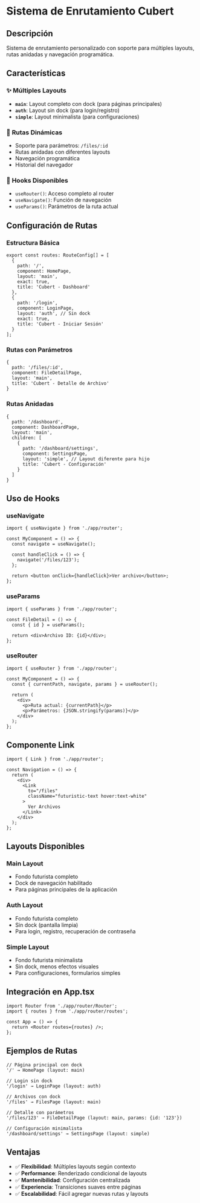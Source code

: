 # Sistema de Enrutamiento Cubert

## Descripción
Sistema de enrutamiento personalizado con soporte para múltiples layouts, rutas anidadas y navegación programática.

## Características

### ✨ **Múltiples Layouts**
- **`main`**: Layout completo con dock (para páginas principales)
- **`auth`**: Layout sin dock (para login/registro)
- **`simple`**: Layout minimalista (para configuraciones)

### 🔗 **Rutas Dinámicas**
- Soporte para parámetros: `/files/:id`
- Rutas anidadas con diferentes layouts
- Navegación programática
- Historial del navegador

### 🎯 **Hooks Disponibles**
- `useRouter()`: Acceso completo al router
- `useNavigate()`: Función de navegación
- `useParams()`: Parámetros de la ruta actual

## Configuración de Rutas

### Estructura Básica
```tsx
export const routes: RouteConfig[] = [
  {
    path: '/',
    component: HomePage,
    layout: 'main',
    exact: true,
    title: 'Cubert - Dashboard'
  },
  {
    path: '/login',
    component: LoginPage,
    layout: 'auth', // Sin dock
    exact: true,
    title: 'Cubert - Iniciar Sesión'
  }
];
```

### Rutas con Parámetros
```tsx
{
  path: '/files/:id',
  component: FileDetailPage,
  layout: 'main',
  title: 'Cubert - Detalle de Archivo'
}
```

### Rutas Anidadas
```tsx
{
  path: '/dashboard',
  component: DashboardPage,
  layout: 'main',
  children: [
    {
      path: '/dashboard/settings',
      component: SettingsPage,
      layout: 'simple', // Layout diferente para hijo
      title: 'Cubert - Configuración'
    }
  ]
}
```

## Uso de Hooks

### useNavigate
```tsx
import { useNavigate } from './app/router';

const MyComponent = () => {
  const navigate = useNavigate();
  
  const handleClick = () => {
    navigate('/files/123');
  };
  
  return <button onClick={handleClick}>Ver archivo</button>;
};
```

### useParams
```tsx
import { useParams } from './app/router';

const FileDetail = () => {
  const { id } = useParams();
  
  return <div>Archivo ID: {id}</div>;
};
```

### useRouter
```tsx
import { useRouter } from './app/router';

const MyComponent = () => {
  const { currentPath, navigate, params } = useRouter();
  
  return (
    <div>
      <p>Ruta actual: {currentPath}</p>
      <p>Parámetros: {JSON.stringify(params)}</p>
    </div>
  );
};
```

## Componente Link

```tsx
import { Link } from './app/router';

const Navigation = () => {
  return (
    <div>
      <Link 
        to="/files" 
        className="futuristic-text hover:text-white"
      >
        Ver Archivos
      </Link>
    </div>
  );
};
```

## Layouts Disponibles

### Main Layout
- Fondo futurista completo
- Dock de navegación habilitado
- Para páginas principales de la aplicación

### Auth Layout
- Fondo futurista completo
- Sin dock (pantalla limpia)
- Para login, registro, recuperación de contraseña

### Simple Layout
- Fondo futurista minimalista
- Sin dock, menos efectos visuales
- Para configuraciones, formularios simples

## Integración en App.tsx

```tsx
import Router from './app/router/Router';
import { routes } from './app/router/routes';

const App = () => {
  return <Router routes={routes} />;
};
```

## Ejemplos de Rutas

```tsx
// Página principal con dock
'/' → HomePage (layout: main)

// Login sin dock
'/login' → LoginPage (layout: auth)

// Archivos con dock
'/files' → FilesPage (layout: main)

// Detalle con parámetros
'/files/123' → FileDetailPage (layout: main, params: {id: '123'})

// Configuración minimalista
'/dashboard/settings' → SettingsPage (layout: simple)
```

## Ventajas

- ✅ **Flexibilidad**: Múltiples layouts según contexto
- ✅ **Performance**: Renderizado condicional de layouts
- ✅ **Mantenibilidad**: Configuración centralizada
- ✅ **Experiencia**: Transiciones suaves entre páginas
- ✅ **Escalabilidad**: Fácil agregar nuevas rutas y layouts